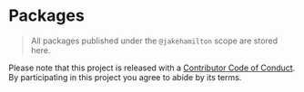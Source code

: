 # Packages

> All packages published under the `@jakehamilton` scope are stored here.

Please note that this project is released with a [Contributor Code of Conduct](CODE-OF-CONDUCT.md). By participating in this project you agree to abide by its terms.
